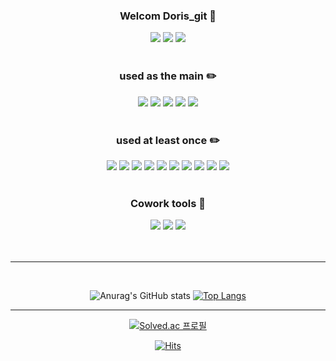 <div align="center">

### Welcom Doris_git :mag_right:

</div>

<div align="center">
<a href="https://devdoris.tistory.com/" target="_blank"><img src="https://img.shields.io/badge/devdoris.tistory.com-b2b1ba?style=flat&logo=Bloglovin&logoColor=white "/></a>
<a href="https://www.instagram.com/sss_hunnn" target="_blank"><img src="https://img.shields.io/badge/Instagram-E4405F?style=flat&logo=Instagram&logoColor=white "/></a>
<a href="cnf101219@gamil.com" target="_blank"><img src="https://img.shields.io/badge/cnf101219@gamil.com-EA4335?style=flat&logo=Gmail&logoColor=white "/></a>
</div>

<br>
<div align="center">

### used as the main :pencil2:

</div>
<div align="center">
<a><img src="https://img.shields.io/badge/Java-007396?style=flat&logo=Java&logoColor=white "/></a>
<img src="https://img.shields.io/badge/Python-3776AB?style=flat&logo=Python&logoColor=white "/>
<img src="https://img.shields.io/badge/Spring%20Boot-6DB33F?style=flat&logo=Spring%20Boot&logoColor=white "/>
<img src="https://img.shields.io/badge/Amazon%20AWS-232F3E?style=flat&logo=Amazon%20AWS&logoColor=white "/>
<img src="https://img.shields.io/badge/MySQL-4479A1?style=flat&logo=MySQL&logoColor=white "/>
</div>

<br>
<div align="center">

### used at least once :pencil2:

</div>
<div align="center">
<a><img src="https://img.shields.io/badge/JavaScript-F7DF1E?style=flat&logo=JavaScript&logoColor=white "/></a>
<img src="https://img.shields.io/badge/Node.js-339933?style=flat&logo=Node.js&logoColor=white "/>
<img src="https://img.shields.io/badge/Express-000000?style=flat&logo=Express&logoColor=white "/>
<img src="https://img.shields.io/badge/PM2-2B037A?style=flat&logo=PM2&logoColor=white "/>
<img src="https://img.shields.io/badge/Amazon%20S3-569A31?style=flat&logo=Amazon%20S3&logoColor=white "/>
<img src="https://img.shields.io/badge/C++-00599C?style=flat&logo=C++&logoColor=white "/>
<img src="https://img.shields.io/badge/HTML5-E34F26?style=flat&logo=HTML5&logoColor=white "/>
<img src="https://img.shields.io/badge/CSS3-1572B6?style=flat&logo=CSS3&logoColor=white "/>
<img src="https://img.shields.io/badge/Jupyter-F37626?style=flat&logo=Jupyter&logoColor=white "/>
<img src="https://img.shields.io/badge/pandas-150458?style=flat&logo=pandas&logoColor=white "/>

</div>

<br>

<div align="center">

### Cowork tools :raised_hands:

</div>
<div align="center">
<a><img src="https://img.shields.io/badge/GitHub-181717?style=flat&logo=GitHub&logoColor=white "/></a>
<img src="https://img.shields.io/badge/Postman-FF6C37?style=flat&logo=Postman&logoColor=white "/>
<img src="https://img.shields.io/badge/Notion-000000?style=flat&logo=Notion&logoColor=white "/>
</div>

<br>
<br>

----------------------------------------------------------------------------------

<br>
<div align="center">

![Anurag's GitHub stats](https://github-readme-stats.vercel.app/api?username=seonghunhan&show_icons=true&theme=graywhite)
[![Top Langs](https://github-readme-stats.vercel.app/api/top-langs/?username=seonghunhan&layout=compact)](https://github.com/seonghunhan/github-readme-stats)

</div>

----------------------------------------------------------------------------------

<div align="center">

[![Solved.ac
프로필](http://mazassumnida.wtf/api/v2/generate_badge?boj=hsh931212)](https://solved.ac/hsh931212)

</div>
<div align="center">

[![Hits](https://hits.seeyoufarm.com/api/count/incr/badge.svg?url=https%3A%2F%2Fgithub.com%2Fseonghunhan&count_bg=%2379C83D&title_bg=%23555555&icon=&icon_color=%23E7E7E7&title=hits&edge_flat=false)](https://hits.seeyoufarm.com)
</div>

